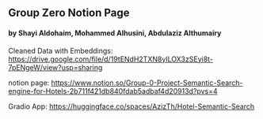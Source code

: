 ## Group Zero Notion Page

#### by Shayi Aldohaim, Mohammed Alhusini, Abdulaziz Althumairy 

Cleaned Data with Embeddings: https://drive.google.com/file/d/19tENdH2TXN8yILOX3zSEyi8t-7pENgeW/view?usp=sharing

notion page: [https://www.notion.so/Group-0-Project-Semantic-Search-engine-for-Hotels-2b711f421db840fdab5adbaf4d20913d?pvs=4
](https://amazing-grapple-b05.notion.site/Group-0-Project-Semantic-Search-engine-for-Hotels-2b711f421db840fdab5adbaf4d20913d?pvs=4)

Gradio App: https://huggingface.co/spaces/AzizTh/Hotel-Semantic-Search
